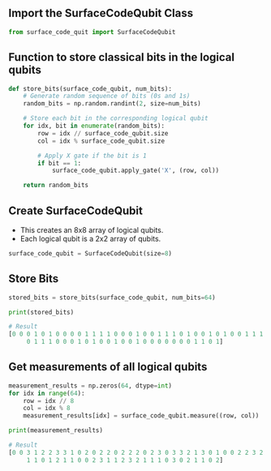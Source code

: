 

## Import the SurfaceCodeQubit Class
```python
from surface_code_quit import SurfaceCodeQubit
```
## Function to store classical bits in the logical qubits
```python
def store_bits(surface_code_qubit, num_bits):
    # Generate random sequence of bits (0s and 1s)
    random_bits = np.random.randint(2, size=num_bits)

    # Store each bit in the corresponding logical qubit
    for idx, bit in enumerate(random_bits):
        row = idx // surface_code_qubit.size
        col = idx % surface_code_qubit.size

        # Apply X gate if the bit is 1
        if bit == 1:
            surface_code_qubit.apply_gate('X', (row, col))

    return random_bits
```

## Create SurfaceCodeQubit
- This creates an 8x8 array of logical qubits.
- Each logical qubit is a 2x2 array of qubits.
  
```python
surface_code_qubit = SurfaceCodeQubit(size=8)

```

## Store Bits
```python
stored_bits = store_bits(surface_code_qubit, num_bits=64)

print(stored_bits)

```
```python
# Result
[0 0 0 1 0 1 0 0 0 0 1 1 1 1 0 0 0 1 0 0 1 1 1 0 1 0 0 1 0 1 0 0 1 1 1 1 1
     0 1 1 1 0 0 0 1 0 1 0 0 1 0 0 1 0 0 0 0 0 0 0 1 1 0 1]
```

    

## Get measurements of all logical qubits
```python
measurement_results = np.zeros(64, dtype=int)
for idx in range(64):
    row = idx // 8
    col = idx % 8
    measurement_results[idx] = surface_code_qubit.measure((row, col))

print(measurement_results)
```
```python
# Result
[0 0 3 1 2 2 3 3 1 0 2 0 2 2 0 2 2 2 0 2 3 0 3 3 2 1 3 0 1 0 0 2 2 3 2 2 1
     1 1 0 1 2 1 1 0 0 2 3 1 1 2 3 2 1 1 1 0 3 0 2 1 1 0 2]
```

    
    
